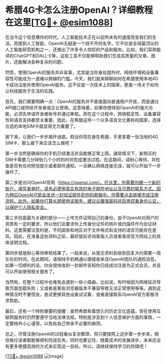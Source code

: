 # 希腊4G卡怎么注册OpenAI？详细教程在这里[[TG💪+ @esim1088](https://t.me/s/esim1088)]

在当今这个信息爆炸的时代，人工智能技术正在以前所未有的速度改变我们的生活。而提到人工智能，OpenAI无疑是一个绕不开的名字。它不仅是全球最顶尖的人工智能研究机构之一，还推出了许多令人惊叹的产品和服务。比如，我们耳熟能详的ChatGPT和DALL-E等，这些工具不仅能够帮助我们生成高质量的文章、图片，还能解决各种复杂的问题。

然而，使用OpenAI的服务并非易事，尤其是当你身处国外时，网络环境和设备兼容性可能成为一道难以跨越的门槛。今天，我们就来聊聊如何在希腊使用本地4G卡成功注册并使用OpenAI服务。这不仅是一次技术上的探索，更是一场关于如何让科技服务于生活的实践。

首先，我们需要明确一点：OpenAI的服务并不直接面向普通用户开放，而是通过API接口提供给开发者或企业使用。这意味着，如果你想体验OpenAI的强大功能，必须先申请开发者账号并通过审核。而在这个过程中，网络稳定性、设备兼容性和语言支持都至关重要。因此，在希腊这样一个以多语言文化著称的国家，选择合适的本地SIM卡就显得尤为重要了。

接下来，让我们一步步揭开谜底。假设你现在身在希腊，手里拿着一张当地的4G SIM卡，那么接下来应该怎么做呢？

第一步当然是确保你的手机已经激活并且能够正常上网。通常情况下，新购买的SIM卡需要几分钟到几个小时的时间完成激活过程。在这期间，请耐心等待，并检查是否有任何短信提示或者邮件通知。一旦确认网络连接无误，就可以开始下一步操作了。

第二步是访问OpenAI官网（https://openai.com）。在这里，你需要创建一个新的账户。填写表单时，请务必使用真实有效的电子邮件地址以及可靠的联系方式。因为稍后OpenAI可能会发送一封验证邮件到你的邮箱中，你需要点击链接完成注册流程。此外，如果你打算长期使用该服务，建议设置强密码并启用双重身份认证，以保护个人隐私安全。

第三步则是最为关键的部分——上传文件证明自己的身份。由于OpenAI对用户的资质有一定的要求，所以他们会要求你上传身份证件的照片或扫描件作为验证材料。这里需要注意的是，不同国家和地区对于文件格式和支持的语言可能存在差异。因此，在准备这些资料之前，最好提前咨询客服人员或者查阅官方网站上的具体说明文档。

第四步就是耐心等待审核结果了。一般来说，从提交资料到收到回复大约需要一周左右的时间。在此期间，请保持手机畅通以便接收来自OpenAI团队的通知消息。如果一切顺利的话，你会很快收到一封邮件告知你已经成功注册为正式会员，并且可以开始使用相关服务了。

当然啦，在整个过程中也难免会遇到一些小插曲。比如说，有时候因为网络延迟导致页面加载失败；又或者是某些浏览器版本不兼容导致无法正常使用等等。遇到这种情况时不要慌张，尝试更换其他设备试试看，或者直接联系OpenAI官方客服寻求帮助。

最后，还有一个特别重要的提醒：虽然希腊有着悠久的历史文化底蕴，但在使用互联网服务时仍然要遵守当地法律法规。特别是涉及到个人信息保护方面的事情，一定要格外小心谨慎，以免给自己带来不必要的麻烦。

总之，尽管注册OpenAI的过程看似复杂繁琐，但只要按照上述步骤一步步来，相信每位读者都能够顺利完成任务。同时也要记住，随着技术的发展进步，未来还会有更多便捷高效的方式来实现这一目标。所以，请继续保持学习的热情吧！

[[TG💪+ @esim1088](https://t.me/s/esim1088) ![Image](https://i.postimg.cc/4NQfJmqS/Snipaste-2025-05-13-00-14-12.png)]